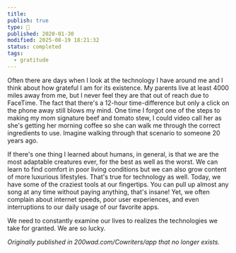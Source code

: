 ```yaml
---
title:
publish: true
type: 🌳
published: 2020-01-30
modified: 2025-08-19 18:21:32
status: completed
tags:
  - gratitude
---
```

Often there are days when I look at the technology I have around me and I think about how grateful I am for its existence. My parents live at least 4000 miles away from me, but I never feel they are that out of reach due to FaceTime. The fact that there's a 12-hour time-difference but only a click on the phone away still blows my mind. One time I forgot one of the steps to making my mom signature beef and tomato stew, I could video call her as she's getting her morning coffee so she can walk me through the correct ingredients to use. Imagine walking through that scenario to someone 20 years ago.

If there's one thing I learned about humans, in general, is that we are the most adaptable creatures ever, for the best as well as the worst. We can learn to find comfort in poor living conditions but we can also grow content of more luxurious lifestyles. That's true for technology as well. Today, we have some of the craziest tools at our fingertips. You can pull up almost any song at any time without paying anything, that's insane! Yet, we often complain about internet speeds, poor user experiences, and even interruptions to our daily usage of our favorite apps.

We need to constantly examine our lives to realizes the technologies we take for granted. We are so lucky.


*Originally published in 200wad.com/Cowriters/app that no longer exists.*
